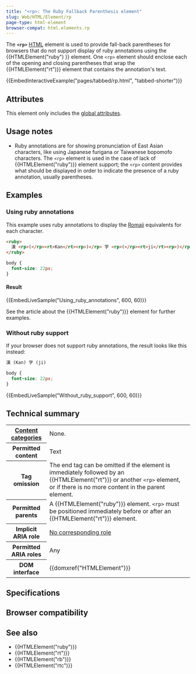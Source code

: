 ```yaml
---
title: "<rp>: The Ruby Fallback Parenthesis element"
slug: Web/HTML/Element/rp
page-type: html-element
browser-compat: html.elements.rp
---
```




The **`<rp>`** [HTML](/Web/HTML) element is used to provide fall-back parentheses for browsers that do not support display of ruby annotations using the {{HTMLElement("ruby") }} element. One `<rp>` element should enclose each of the opening and closing parentheses that wrap the {{HTMLElement("rt")}} element that contains the annotation's text.

{{EmbedInteractiveExample("pages/tabbed/rp.html", "tabbed-shorter")}}

## Attributes

This element only includes the [global attributes](/Web/HTML/Global_attributes).

## Usage notes

- Ruby annotations are for showing pronunciation of East Asian characters, like using Japanese furigana or Taiwanese bopomofo characters. The `<rp>` element is used in the case of lack of {{HTMLElement("ruby")}} element support; the `<rp>` content provides what should be displayed in order to indicate the presence of a ruby annotation, usually parentheses.

## Examples

### Using ruby annotations

This example uses ruby annotations to display the [Romaji](https://en.wikipedia.org/wiki/Romaji) equivalents for each character.

```html
<ruby>
  漢 <rp>(</rp><rt>Kan</rt><rp>)</rp> 字 <rp>(</rp><rt>ji</rt><rp>)</rp>
</ruby>
```

```css hidden
body {
  font-size: 22px;
}
```

#### Result

{{EmbedLiveSample("Using_ruby_annotations", 600, 60)}}

See the article about the {{HTMLElement("ruby")}} element for further examples.

### Without ruby support

If your browser does not support ruby annotations, the result looks like this instead:

```html hidden
漢 (Kan) 字 (ji)
```

```css hidden
body {
  font-size: 22px;
}
```

{{EmbedLiveSample("Without_ruby_support", 600, 60)}}

## Technical summary

<table class="properties">
  <tbody>
    <tr>
      <th scope="row">
        <a href="/Web/HTML/Content_categories"
          >Content categories</a
        >
      </th>
      <td>None.</td>
    </tr>
    <tr>
      <th scope="row">Permitted content</th>
      <td>Text</td>
    </tr>
    <tr>
      <th scope="row">Tag omission</th>
      <td>
        The end tag can be omitted if the element is immediately followed by an
        {{HTMLElement("rt")}} or another <code>&#x3C;rp></code> element,
        or if there is no more content in the parent element.
      </td>
    </tr>
    <tr>
      <th scope="row">Permitted parents</th>
      <td>
        A {{HTMLElement("ruby")}} element. <code>&#x3C;rp></code> must
        be positioned immediately before or after an
        {{HTMLElement("rt")}} element.
      </td>
    </tr>
    <tr>
      <th scope="row">Implicit ARIA role</th>
      <td>
        <a href="https://www.w3.org/TR/html-aria/#dfn-no-corresponding-role"
          >No corresponding role</a
        >
      </td>
    </tr>
    <tr>
      <th scope="row">Permitted ARIA roles</th>
      <td>Any</td>
    </tr>
    <tr>
      <th scope="row">DOM interface</th>
      <td>{{domxref("HTMLElement")}}</td>
    </tr>
  </tbody>
</table>

## Specifications



## Browser compatibility



## See also

- {{HTMLElement("ruby")}}
- {{HTMLElement("rt")}}
- {{HTMLElement("rb")}}
- {{HTMLElement("rtc")}}
